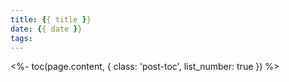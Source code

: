 ```yaml
---
title: {{ title }}
date: {{ date }}
tags:
---
```



<%- toc(page.content, {
        class: 'post-toc',
        list_number: true
    }) %>


